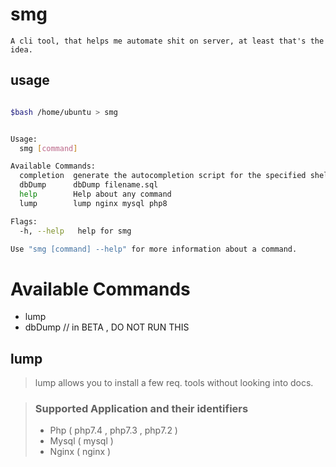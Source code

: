 # smg

    A cli tool, that helps me automate shit on server, at least that's the idea.

## usage 

```bash

$bash /home/ubuntu > smg


Usage:
  smg [command]

Available Commands:
  completion  generate the autocompletion script for the specified shell
  dbDump      dbDump filename.sql
  help        Help about any command
  lump        lump nginx mysql php8

Flags:
  -h, --help   help for smg

Use "smg [command] --help" for more information about a command. 

```


# Available Commands

 - lump
 - dbDump // in BETA , DO NOT RUN THIS

## lump

> lump allows you to install a few req. tools without looking into docs.

> ###  Supported Application and their identifiers
> - Php ( php7.4 , php7.3 , php7.2 ) 
> - Mysql ( mysql ) 
> - Nginx ( nginx )